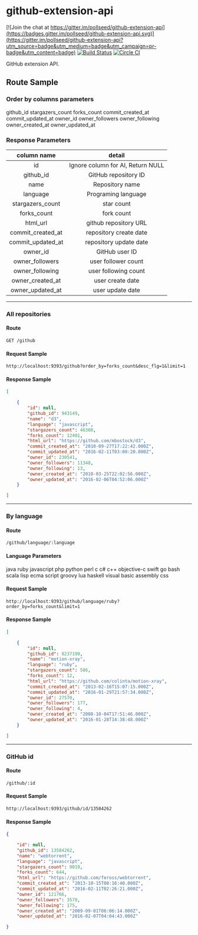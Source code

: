 # github-extension-api

[![Join the chat at https://gitter.im/pollseed/github-extension-api](https://badges.gitter.im/pollseed/github-extension-api.svg)](https://gitter.im/pollseed/github-extension-api?utm_source=badge&utm_medium=badge&utm_campaign=pr-badge&utm_content=badge)
[![Build Status](https://travis-ci.org/pollseed/github-extension-api.svg?branch=master)](https://travis-ci.org/pollseed/github-extension-api)
[![Circle CI](https://circleci.com/gh/pollseed/github-extension-api/tree/master.svg?style=svg)](https://circleci.com/gh/pollseed/github-extension-api/tree/master)

GitHub extension API.

## Route Sample

### Order by columns parameters
github_id
stargazers_count
forks_count
commit_created_at
commit_updated_at
owner_id
owner_followers
owner_following
owner_created_at
owner_updated_at

### Response Parameters

column name|detail
:--:|:--:|
id|Ignore column for AI, Return NULL
github_id|GitHub repository ID
name| Repository name
language| Programing language
stargazers_count| star count
forks_count|fork count
html_url|github repository URL
commit_created_at| repository create date
commit_updated_at|repository update date
owner_id|GitHub user ID
owner_followers|user follower count
owner_following|user following count
owner_created_at|user create date
owner_updated_at|user update date
---
### All repositories
#### Route
`GET /github`
#### Request Sample
`http://localhost:9393/github?order_by=forks_count&desc_flg=1&limit=1`
#### Response Sample
```.json
[

    {
        "id": null,
        "github_id": ​943149,
        "name": "d3",
        "language": "javascript",
        "stargazers_count": ​46308,
        "forks_count": ​12401,
        "html_url": "https://github.com/mbostock/d3",
        "commit_created_at": "2010-09-27T17:22:42.000Z",
        "commit_updated_at": "2016-02-11T03:00:20.000Z",
        "owner_id": ​230541,
        "owner_followers": ​11348,
        "owner_following": ​13,
        "owner_created_at": "2010-03-25T22:02:56.000Z",
        "owner_updated_at": "2016-02-06T04:52:06.000Z"
    }

]
```
---
### By language
#### Route
`/github/language/:language`

#### Language Parameters
java
ruby
javascript
php
python
perl
c
c#
c++
objective-c
swift
go
bash
scala
lisp
ecma script
groovy
lua
haskell
visual basic
assembly
css

#### Request Sample
`http://localhost:9393/github/language/ruby?order_by=forks_count&limit=1`
#### Response Sample
```.json
[

    {
        "id": null,
        "github_id": ​8237199,
        "name": "motion-xray",
        "language": "ruby",
        "stargazers_count": ​586,
        "forks_count": ​12,
        "html_url": "https://github.com/colinta/motion-xray",
        "commit_created_at": "2013-02-16T15:07:15.000Z",
        "commit_updated_at": "2016-01-29T21:57:34.000Z",
        "owner_id": ​27570,
        "owner_followers": ​177,
        "owner_following": ​4,
        "owner_created_at": "2008-10-04T17:51:46.000Z",
        "owner_updated_at": "2016-01-28T14:38:48.000Z"
    }

]
```
---
### GitHub id
#### Route
`/github/:id`
#### Request Sample
`http://localhost:9393/github/id/13584262`
#### Response Sample
```.json
{

    "id": null,
    "github_id": ​13584262,
    "name": "webtorrent",
    "language": "javascript",
    "stargazers_count": ​9019,
    "forks_count": ​644,
    "html_url": "https://github.com/feross/webtorrent",
    "commit_created_at": "2013-10-15T08:16:40.000Z",
    "commit_updated_at": "2016-02-11T02:26:21.000Z",
    "owner_id": ​121766,
    "owner_followers": ​3578,
    "owner_following": ​175,
    "owner_created_at": "2009-09-01T06:06:14.000Z",
    "owner_updated_at": "2016-02-07T04:04:43.000Z"

}
```
